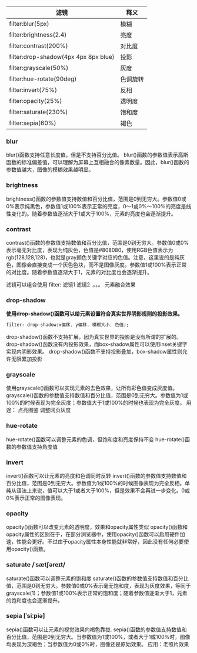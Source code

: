 | **滤镜** | **释义** |
| --- | --- |
| filter:blur(5px) | 模糊 |
| filter:brightness(2.4) | 亮度 |
| filter:contrast(200%) | 对比度 |
| filter:drop-shadow(4px 4px 8px blue) | 投影 |
| filter:grayscale(50%) | 灰度 |
| filter:hue-rotate(90deg) | 色调旋转 |
| filter:invert(75%) | 反相 |
| filter:opacity(25%) | 透明度 |
| filter:saturate(230%) | 饱和度 |
| filter:sepia(60%) | 褐色 |

### blur
blur()函数支持任意长度值，但是不支持百分比值。
blur()函数的参数值表示高斯函数的标准偏差值，可以理解为屏幕上互相融合的像素数量。因此，blur()函数的参数值越大，图像的模糊效果越明显。
### brightness
brightness()函数的参数值支持数值和百分比值，范围是0到无穷大。参数值0或0%表示纯黑色，参数值1或100%表示正常的亮度，0～1或0%～100%的亮度是线性变化的。随着参数值逐渐大于1或大于100%，元素的亮度也会逐渐提升。
### contrast

contrast()函数的参数值支持数值和百分比值，范围是0到无穷大。参数值0或0%表示毫无对比度，表现为纯灰色，色值是#808080，使用RGB色值表示为rgb(128,128,128)，也就是gray颜色关键字对应的色值。注意，这里说的是纯灰色，图像会直接变成一个灰色色块，而不是图像灰度。参数值1或100%表示正常的对比度。随着参数值逐渐大于1，元素的对比度也会逐渐提升。

滤镜可以组合使用
filter: 滤镜1 滤镜2 .。。。
元素融合效果
### drop-shadow
**使用drop-shadow()函数可以给元素设置符合真实世界阴影规则的投影效果。**
```css
filter: drop-shadow(x偏移, y偏移, 模糊大小, 色值);
```
drop-shadow()函数不支持扩展，因为真实世界的投影是没有所谓的扩展的。
drop-shadow()函数没有内投影效果，而box-shadow属性可以使用inset关键字实现内阴影效果。
drop-shadow()函数不支持投影叠加，box-shadow属性则允许无限累加投影

### grayscale
使用grayscale()函数可以实现元素的去色效果，让所有彩色值变成灰度值。
grayscale()函数的参数值支持数值和百分比值，范围是0到无穷大。参数值为1或100%的时候表现为完全灰度；参数值大于1或100%的时候也表现为完全灰度。
用途：
点亮图鉴
调整网页灰度
### hue-rotate
hue-rotate()函数可以调整元素的色调，但饱和度和亮度保持不变
hue-rotate()函数的参数值支持角度值

### invert
invert()函数可以让元素的亮度和色调同时反转
invert()函数的参数值支持数值和百分比值，范围是0到无穷大。参数值为1或100%的时候图像表现为完全反相。单纯从语法上来说，值可以大于1或者大于100%，但是效果不会再进一步变化。0或0%表示正常的图像表现。

### opacity
opacity()函数可以改变元素的透明度，效果和opacity属性类似
opacity()函数和opacity属性的区别在于，在部分浏览器中，使用opacity()函数可以启用硬件加速，性能会更好。不过由于opacity属性本身性能就非常好，因此没有任何必要使用opacity()函数。

### saturate /ˈsætʃəreɪt/
saturate()函数可以调整元素的饱和度
saturate()函数的参数值支持数值和百分比值，范围是0到无穷大。参数值0或0%表示毫无饱和度，表现为灰度效果，等同于grayscale(1)；参数值1或100%表示正常的饱和度；随着参数值逐渐大于1，元素的饱和度也会逐渐提升。
### sepia **[ˈsiːpiə]**
 sepia()函数可以让元素的视觉效果向褐色靠拢.
sepia()函数的参数值支持数值和百分比值，范围是0到无穷大。当参数值为1或100%，或者大于1或100%时，图像均表现为深褐色；当参数值为0或0%时，图像还是原始效果。
应用：老照片效果
